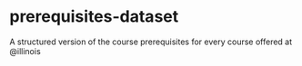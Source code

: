 # prerequisites-dataset
A structured version of the course prerequisites for every course offered at @illinois
